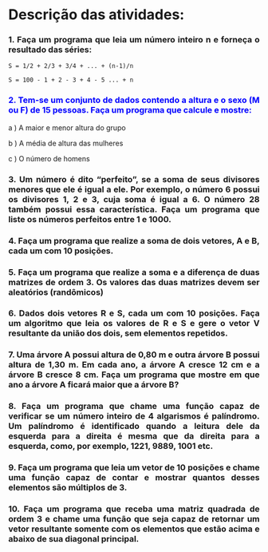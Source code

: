 # Descrição das atividades: 
<h3 style="text-align:justify">1. Faça um programa que leia um número inteiro n e forneça o resultado das séries:</h3>

```
S = 1/2 + 2/3 + 3/4 + ... + (n-1)/n
```

```
S = 100 - 1 + 2 - 3 + 4 - 5 ... + n
```
<h3 style="text-align:justify; color: blue">2. Tem-se um conjunto de dados contendo a altura e o sexo (M ou F) de 15 pessoas. Faça um programa que calcule e
mostre:</h3>
<p>a ) A maior e menor altura do grupo</p>
<p>b ) A média de altura das mulheres</p>
<p>c ) O número de homens</p>
<h3 style="text-align:justify">3. Um número é dito “perfeito”, se a soma de seus divisores menores que ele é igual a ele. Por exemplo, o número 6
possui os divisores 1, 2 e 3, cuja soma é igual a 6. O número 28 também possui essa característica. Faça um programa
que liste os números perfeitos entre 1 e 1000.</h3>
<h3 style="text-align:justify">4. Faça um programa que realize a soma de dois vetores, A e B, cada um 
com 10 posições.</h3>
<h3 style="text-align:justify">5. Faça um programa que realize a soma e a diferença de duas matrizes de
 ordem 3. Os valores das duas matrizes devem ser aleatórios (randômicos)</h3>
<h3 style="text-align:justify">6. Dados dois vetores R e S, cada um com 10 posições. Faça um algoritmo que leia os valores de R e S e gere o vetor V
resultante da união dos dois, sem elementos repetidos.</h3>
<h3 style="text-align:justify">7. Uma árvore A possui altura de 0,80 m e outra árvore B possui altura de 1,30 m. Em cada ano, a árvore A cresce 12 cm
e a árvore B cresce 8 cm. Faça um programa que mostre em que ano a árvore A ficará maior que a árvore B?</h3>
<h3 style="text-align:justify">8. Faça um programa que chame uma função capaz de verificar se um número inteiro de 4 algarismos é palíndromo.
Um palíndromo é identificado quando a leitura dele da esquerda para a direita é mesma que da direita para a
esquerda, como, por exemplo, 1221, 9889, 1001 etc.</h3>
<h3 style="text-align:justify">9. Faça um programa que leia um vetor de 10 posições e chame uma função capaz de contar e mostrar quantos desses
elementos são múltiplos de 3.</h3>
<h3 style="text-align:justify">10. Faça um programa que receba uma matriz quadrada de ordem 3 e chame uma função que seja capaz de retornar um
vetor resultante somente com os elementos que estão acima e abaixo de sua diagonal principal.</h3>